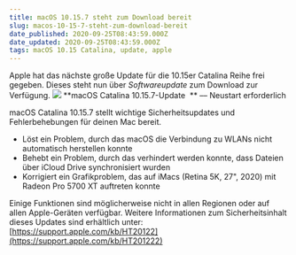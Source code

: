 ```yaml
---
title: macOS 10.15.7 steht zum Download bereit
slug: macos-10-15-7-steht-zum-download-bereit
date_published: 2020-09-25T08:43:59.000Z
date_updated: 2020-09-25T08:43:59.000Z
tags: macOS 10.15 Catalina, update, apple
---
```


Apple hat das nächste große Update für die 10.15er Catalina Reihe frei gegeben. Dieses steht nun über *Softwareupdate* zum Download zur Verfügung.
![](__GHOST_URL__/content/images/2020/09/Bildschirmfoto-2020-09-25-um-10.41.33.png)
**macOS Catalina 10.15.7-Update  ** –– Neustart erforderlich

macOS Catalina 10.15.7 stellt wichtige Sicherheitsupdates und Fehlerbehebungen für deinen Mac bereit.

- Löst ein Problem, durch das macOS die Verbindung zu WLANs nicht automatisch herstellen konnte
- Behebt ein Problem, durch das verhindert werden konnte, dass Dateien über iCloud Drive synchronisiert wurden
- Korrigiert ein Grafikproblem, das auf iMacs (Retina 5K, 27", 2020) mit Radeon Pro 5700 XT auftreten konnte

Einige Funktionen sind möglicherweise nicht in allen Regionen oder auf allen Apple-Geräten verfügbar. Weitere Informationen zum Sicherheitsinhalt dieses Updates sind erhältlich unter: [https://support.apple.com/kb/HT20122](https://support.apple.com/kb/HT201222)
